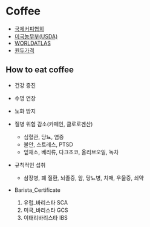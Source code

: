# Coffee
- [국제커피협회](https://ico.org/)
- [미국농무부(USDA)](https://fas.usda.gov/)
- [WORLDATLAS](https://www.worldatlas.com/)
- [원두가격](https://cafe.naver.com/cloudfb)

## How to eat coffee
- 건강 증진
- 수명 연장
- 노화 방지
- 질병 위험 감소(카페인, 클로로겐산)
    - 심혈관, 당뇨, 염증
    - 불안, 스트레스, PTSD
    - 잎채소, 베리류, 다크초코, 올리브오일, 녹차
- 규칙적인 섭취
    - 삼장병, 폐 질환, 뇌졸증, 암, 당뇨병, 치매, 우울증, 쇠약

- Barista_Certificate
    1. 유럽_바리스타  SCA
    2. 미국_바리스타  GCS
    3. 이태리바리스타 IBS
